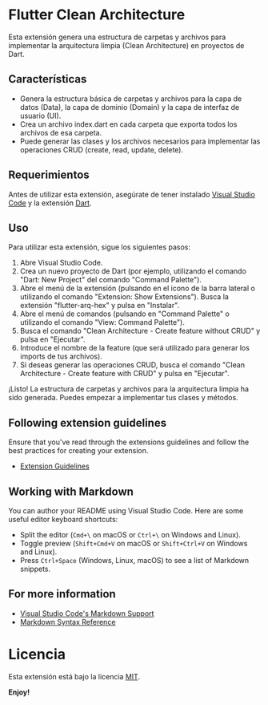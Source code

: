 # Flutter Clean Architecture

Esta extensión genera una estructura de carpetas y archivos para implementar la arquitectura limpia (Clean Architecture) en proyectos de Dart.

## Características
* Genera la estructura básica de carpetas y archivos para la capa de datos (Data), la capa de dominio (Domain) y la capa de interfaz de usuario (UI).
* Crea un archivo index.dart en cada carpeta que exporta todos los archivos de esa carpeta.
* Puede generar las clases y los archivos necesarios para implementar las operaciones CRUD (create, read, update, delete).

## Requerimientos

Antes de utilizar esta extensión, asegúrate de tener instalado [Visual Studio Code](https://code.visualstudio.com/) y la extensión [Dart](https://marketplace.visualstudio.com/items?itemName=Dart-Code.dart-code).

## Uso

Para utilizar esta extensión, sigue los siguientes pasos:

1) Abre Visual Studio Code.
2) Crea un nuevo proyecto de Dart (por ejemplo, utilizando el comando "Dart: New Project" del comando "Command Palette").
3) Abre el menú de la extensión (pulsando en el icono de la barra lateral o utilizando el comando "Extension: Show Extensions").
Busca la extensión "flutter-arq-hex" y pulsa en "Instalar".
4) Abre el menú de comandos (pulsando en "Command Palette" o utilizando el comando "View: Command Palette").
5) Busca el comando "Clean Architecture - Create feature without CRUD" y pulsa en "Ejecutar".
6) Introduce el nombre de la feature (que será utilizado para generar los imports de tus archivos).
7) Si deseas generar las operaciones CRUD, busca el comando "Clean Architecture - Create feature with CRUD" y pulsa en "Ejecutar".

¡Listo! La estructura de carpetas y archivos para la arquitectura limpia ha sido generada. Puedes empezar a implementar tus clases y métodos.


## Following extension guidelines

Ensure that you've read through the extensions guidelines and follow the best practices for creating your extension.

* [Extension Guidelines](https://code.visualstudio.com/api/references/extension-guidelines)

## Working with Markdown

You can author your README using Visual Studio Code. Here are some useful editor keyboard shortcuts:

* Split the editor (`Cmd+\` on macOS or `Ctrl+\` on Windows and Linux).
* Toggle preview (`Shift+Cmd+V` on macOS or `Shift+Ctrl+V` on Windows and Linux).
* Press `Ctrl+Space` (Windows, Linux, macOS) to see a list of Markdown snippets.

## For more information

* [Visual Studio Code's Markdown Support](http://code.visualstudio.com/docs/languages/markdown)
* [Markdown Syntax Reference](https://help.github.com/articles/markdown-basics/)

# Licencia
Esta extensión está bajo la licencia [MIT](https://opensource.org/licenses/MIT).

**Enjoy!**
